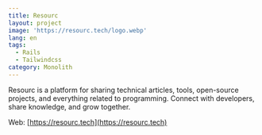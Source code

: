 ```yaml
---
title: Resourc
layout: project
image: 'https://resourc.tech/logo.webp'
lang: en
tags:
  - Rails
  - Tailwindcss
category: Monolith
---
```

Resourc is a platform for sharing technical articles, tools, open-source projects, and everything related to programming. Connect with developers, share knowledge, and grow together.

Web: [https://resourc.tech](https://resourc.tech)

